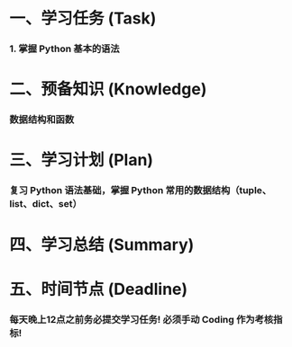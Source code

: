 # 一、学习任务 (Task)
### 1. 掌握 Python 基本的语法

# 二、预备知识 (Knowledge)
### 数据结构和函数

# 三、学习计划 (Plan)
### 复习 Python 语法基础，掌握 Python 常用的数据结构（tuple、list、dict、set）
# 四、学习总结 (Summary)

# 五、时间节点 (Deadline)
### 每天晚上12点之前务必提交学习任务! 必须手动 **Coding** 作为考核指标!
